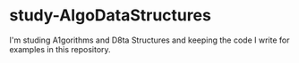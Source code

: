 study-AlgoDataStructures
========================

I'm studing A1gorithms and D8ta Structures and keeping the code I write for examples in this repository.
